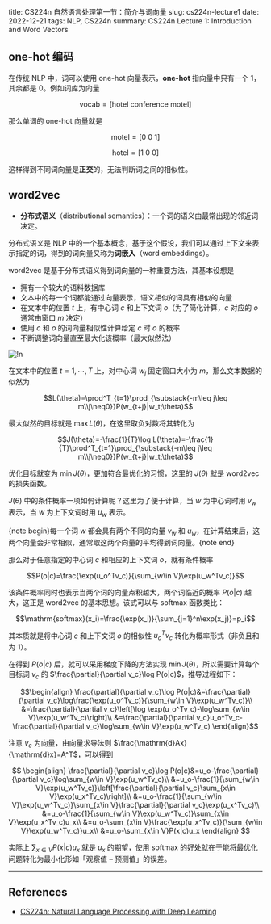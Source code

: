 title: CS224n 自然语言处理第一节：简介与词向量
slug: cs224n-lecture1
date: 2022-12-21
tags: NLP, CS224n
summary: CS224n Lecture 1: Introduction and Word Vectors

## one-hot 编码

在传统 NLP 中，词可以使用 one-hot 向量表示，**one-hot** 指向量中只有一个 1，其余都是 0。例如词库为向量

$$\mathrm{vocab}=[\mathrm{hotel\ conference\ motel}]$$

那么单词的 one-hot 向量就是

$$\mathrm{motel}=[0\ 0\ 1]$$

$$\mathrm{hotel}=[1\ 0\ 0]$$

这样得到不同词向量是**正交**的，无法判断词之间的相似性。

## word2vec

- **分布式语义**（distributional semantics）：一个词的语义由最常出现的邻近词决定。

分布式语义是 NLP 中的一个基本概念，基于这个假设，我们可以通过上下文来表示指定的词，得到的词向量又称为**词嵌入**（word embeddings）。

word2vec 是基于分布式语义得到词向量的一种重要方法，其基本设想是

- 拥有一个较大的语料数据库
- 文本中的每一个词都能通过向量表示，语义相似的词具有相似的向量
- 在文本中的位置 $t$ 上，有中心词 $c$ 和上下文词 $o$（为了简化计算，$c$ 对应的 $o$ 通常由窗口 $m$ 决定）
- 使用 $c$ 和 $o$ 的词向量相似性计算给定 $c$ 时 $o$ 的概率
- 不断调整词向量直至<dot>最大化</dot>该概率（最大似然法）

![!n](https://storage.live.com/items/4D18B16B8E0B1EDB!8285?authkey=ALYpzW-ZQ_VBXTU)

在文本中的位置 $t=1,\cdots,T$ 上，对中心词 $w_j$ 固定窗口大小为 $m$，那么文本数据的似然为

$$L(\theta)=\prod^T_{t=1}\prod_{\substack{-m\leq j\leq m\\j\neq0}}P(w_{t+j}|w_t;\theta)$$

最大似然的目标就是 $\max L(\theta)$，在这里取负对数将其转化为

$$J(\theta)=-\frac{1}{T}\log L(\theta)=-\frac{1}{T}\prod^T_{t=1}\prod_{\substack{-m\leq j\leq m\\j\neq0}}P(w_{t+j}|w_t;\theta)$$

优化目标就变为 $\min J(\theta)$，更加符合最优化的习惯，这里的 $J(\theta)$ 就是 word2vec 的损失函数。

$J(\theta)$ 中的条件概率一项如何计算呢？这里为了便于计算，当 $w$ 为中心词时用 $v_w$ 表示，当 $w$ 为上下文词时用 $u_w$ 表示。

{note begin}每一个词 $w$ 都会具有两个不同的向量 $v_w$ 和 $u_w$，在计算结束后，这两个向量会非常相似，通常取这两个向量的平均得到词向量。{note end}

那么对于任意指定的中心词 $c$ 和相应的上下文词 $o$，就有条件概率

$$P(o|c)=\frac{\exp(u_o^Tv_c)}{\sum_{w\in V}\exp(u_w^Tv_c)}$$

该条件概率同时也表示当两个词的向量点积越大，两个词临近的概率 $P(o|c)$ 越大，这正是 word2vec 的基本思想。该式可以与 softmax 函数类比：

$$\mathrm{softmax}(x_i)=\frac{\exp(x_i)}{\sum_{j=1}^n\exp(x_j)}=p_i$$

其本质就是将中心词 $c$ 和上下文词 $o$ 的相似性 $u_o^Tv_c$ 转化为<dot>概率</dot>形式（非负且和为 1）。

在得到 $P(o|c)$ 后，就可以采用梯度下降的方法实现 $\min J(\theta)$，所以需要计算每个目标词 $v_c$ 的 $\frac{\partial}{\partial v_c}\log P(o|c)$，推导过程如下：

$$\begin{align}
    \frac{\partial}{\partial v_c}\log P(o|c)&=\frac{\partial}{\partial v_c}\log\frac{\exp(u_o^Tv_c)}{\sum_{w\in V}\exp(u_w^Tv_c)}\\
    &=\frac{\partial}{\partial v_c}\left[\log \exp(u_o^Tv_c)-\log\sum_{w\in V}\exp(u_w^Tv_c)\right]\\
    &=\frac{\partial}{\partial v_c}u_o^Tv_c-\frac{\partial}{\partial v_c}\log\sum_{w\in V}\exp(u_w^Tv_c)
\end{align}$$

注意 $v_c$ 为向量，由向量求导法则 $\frac{\mathrm{d}Ax}{\mathrm{d}x}=A^T$，可以得到

$$
\begin{align}
    \frac{\partial}{\partial v_c}\log P(o|c)&=u_o-\frac{\partial}{\partial v_c}\log\sum_{w\in V}\exp(u_w^Tv_c)\\
    &=u_o-\frac{1}{\sum_{w\in V}\exp(u_w^Tv_c)}\left[\frac{\partial}{\partial v_c}\sum_{x\in V}\exp(u_x^Tv_c)\right]\\
    &=u_o-\frac{1}{\sum_{w\in V}\exp(u_w^Tv_c)}\sum_{x\in V}\frac{\partial}{\partial v_c}\exp(u_x^Tv_c)\\
    &=u_o-\frac{1}{\sum_{w\in V}\exp(u_w^Tv_c)}\sum_{x\in V}\exp(u_x^Tv_c)u_x\\
    &=u_o-\sum_{x\in V}\frac{\exp(u_x^Tv_c)}{\sum_{w\in V}\exp(u_w^Tv_c)}u_x\\
    &=u_o-\sum_{x\in V}P(x|c)u_x
\end{align}
$$

实际上 $\sum_{x\in V}P(x|c)u_x$ 就是 $u_x$ 的期望，使用 softmax 的好处就在于能将最优化问题转化为最小化形如「观察值 – 预测值」的误差。

---

## References

- [CS224n: Natural Language Processing with Deep Learning](https://web.stanford.edu/class/archive/cs/cs224n/cs224n.1214/)